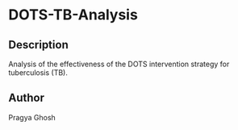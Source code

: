 # DOTS-TB-Analysis

## Description
Analysis of the effectiveness of the DOTS intervention strategy for tuberculosis (TB).


## Author
Pragya Ghosh
